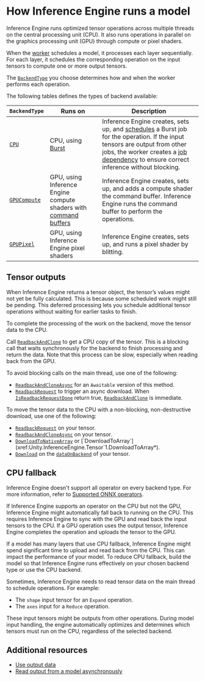 # How Inference Engine runs a model

Inference Engine runs optimized tensor operations across multiple threads on the central processing unit (CPU). It also runs operations in parallel on the graphics processing unit (GPU) through compute or pixel shaders.

When the [worker](create-an-engine.md) schedules a model, it processes each layer sequentially. For each layer, it schedules the corresponding operation on the input tensors to compute one or more output tensors.

The [`BackendType`](xref:Unity.InferenceEngine.BackendType) you choose determines how and when the worker performs each operation.

The following tables defines the types of backend available:

|`BackendType`|Runs on|Description|
|-|-|-|
|[`CPU`](xref:Unity.InferenceEngine.BackendType.CPU)|CPU, using [Burst](https://docs.unity3d.com/Packages/com.unity.burst@latest/)|Inference Engine creates, sets up, and [schedules](https://docs.unity3d.com/Manual/JobSystemCreatingJobs.html) a Burst job for the operation. If the input tensors are output from other jobs, the worker creates a [job dependency](https://docs.unity3d.com/Manual/JobSystemJobDependencies.html) to ensure correct inference without blocking.|
|[`GPUCompute`](xref:Unity.InferenceEngine.BackendType.GPUCompute)|GPU, using Inference Engine compute shaders with [command buffers](xref:UnityEngine.Rendering.CommandBuffer)|Inference Engine creates, sets up, and adds a compute shader the command buffer. Inference Engine runs the command buffer to perform the operations.|
|[`GPUPixel`](xref:Unity.InferenceEngine.BackendType.GPUPixel)|GPU, using Inference Engine pixel shaders|Inference Engine creates, sets up, and runs a pixel shader by blitting.|

## Tensor outputs

When Inference Engine returns a tensor object, the tensor’s values might not yet be fully calculated. This is because some scheduled work might still be pending. This deferred processing lets you schedule additional tensor operations without waiting for earlier tasks to finish.

To complete the processing of the work on the backend, move the tensor data to the CPU.

Call [`ReadbackAndClone`](xref:Unity.InferenceEngine.Tensor.ReadbackAndClone*) to get a CPU copy of the tensor. This is a blocking call that waits synchronously for the backend to finish processing and return the data. Note that this process can be slow, especially when reading back from the GPU.

To avoid blocking calls on the main thread, use one of the following:
* [`ReadbackAndCloneAsync`](xref:Unity.InferenceEngine.Tensor.ReadbackAndCloneAsync*) for an `Awaitable` version of this method.
* [`ReadbackRequest`](xref:Unity.InferenceEngine.Tensor.ReadbackRequest*) to trigger an async download. When [`IsReadbackRequestDone`](xref:Unity.InferenceEngine.Tensor.IsReadbackRequestDone*) return true, [`ReadbackAndClone`](xref:Unity.InferenceEngine.Tensor.ReadbackAndClone*) is immediate.

To move the tensor data to the CPU with a non-blocking, non-destructive download, use one of the following:

* [`ReadbackRequest`](xref:Unity.InferenceEngine.Tensor.ReadbackRequest*) on your tensor.
* [`ReadbackAndCloneAsync`](xref:Unity.InferenceEngine.Tensor.ReadbackAndCloneAsync*) on your tensor.
* [`DownloadToNativeArray`](xref:Unity.InferenceEngine.Tensor`1.DownloadToNativeArray*) or [`DownloadToArray`](xref:Unity.InferenceEngine.Tensor`1.DownloadToArray*).
* [`Download`](xref:Unity.InferenceEngine.ITensorData.Download*) on the [`dataOnBackend`](xref:Unity.InferenceEngine.Tensor.dataOnBackend) of your tensor.

## CPU fallback

Inference Engine doesn't support all operator on every backend type. For more information, refer to [Supported ONNX operators](supported-operators.md).

If Inference Engine supports an operator on the CPU but not the GPU, Inference Engine might automatically fall back to running on the CPU. This requires Inference Engine to sync with the GPU and read back the input tensors to the CPU. If a GPU operation uses the output tensor, Inference Engine completes the operation and uploads the tensor to the GPU.

If a model has many layers that use CPU fallback, Inference Engine might spend significant time to upload and read back from the CPU. This can impact the performance of your model. To reduce CPU fallback, build the model so that Inference Engine runs effectively on your chosen backend type or use the CPU backend.

Sometimes, Inference Engine needs to read tensor data on the main thread to schedule operations. For example:

* The `shape` input tensor for an `Expand` operation.
* The `axes` input for a `Reduce` operation.

These input tensors might be outputs from other operations. During model input handling, the engine automatically optimizes and determines which tensors must run on the CPU, regardless of the selected backend.

## Additional resources

- [Use output data](use-model-output.md)
- [Read output from a model asynchronously](read-output-async.md)
